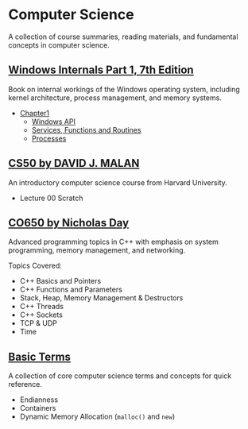 # Computer Science

A collection of course summaries, reading materials, and fundamental concepts in computer science.

## [Windows Internals Part 1, 7th Edition](WindowsInternals/)

Book on internal workings of the Windows operating system, including kernel architecture, process management, and memory systems.

- [Chapter1](WindowsInternals/Chapter1/)
  - [Windows API](WindowsInternals/Chapter1/WindowsAPI.md)
  - [Services, Functions and Routines](WindowsInternals/Chapter1/ServicesFunctionsAndRoutines.md)
  - [Processes](WindowsInternals/Chapter1/Processes.md)

## [CS50 by DAVID J. MALAN](https://www.youtube.com/watch?v=8mAITcNt710)

An introductory computer science course from Harvard University.

- Lecture 00 Scratch

## [CO650 by Nicholas Day](https://www.youtube.com/playlist?list=PL9HfA4ZKbzimKyvquT1MZ2x9d6UHjFNFA)

Advanced programming topics in C++ with emphasis on system programming, memory management, and networking.

Topics Covered:

- C++ Basics and Pointers
- C++ Functions and Parameters
- Stack, Heap, Memory Management & Destructors
- C++ Threads
- C++ Sockets
- TCP & UDP
- Time

## [Basic Terms](https://github.com/soooooyoung/cs-courses/tree/main/terms)

A collection of core computer science terms and concepts for quick reference.

- Endianness
- Containers
- Dynamic Memory Allocation (`malloc()` and `new`)
